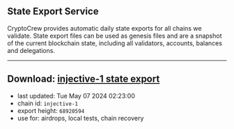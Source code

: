 ## State Export Service
CryptoCrew provides automatic daily state exports for all chains we validate. State export files can be used as genesis files and are a snapshot of the current blockchain state, including all validators, accounts, balances and delegations.

---
**Download: [injective-1 state export](https://dl-eu2.ccvalidators.com/SERVICE/injective/injective-1_export_68920594.json)**
---

- last updated: Tue May 07 2024 02:23:00
- chain id: `injective-1`
- export height: `68920594`
- use for: airdrops, local tests, chain recovery
